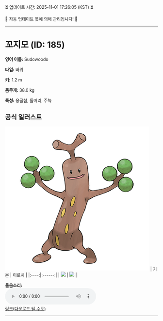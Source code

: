 
⏳ 업데이트 시간: 2025-11-01 17:26:05 (KST) ⏳

🤖 자동 업데이트 봇에 의해 관리됩니다! 🤖

---

# 꼬지모 (ID: 185)
**영어 이름:** Sudowoodo

**타입:** 바위

**키:** 1.2 m

**몸무게:** 38.0 kg

**특성:** 옹골참, 돌머리, 주눅

## 공식 일러스트
![](https://raw.githubusercontent.com/PokeAPI/sprites/master/sprites/pokemon/other/official-artwork/185.png)
| 기본 | 이로치 |
|:----:|:------:|
| <img src="http://play.pokemonshowdown.com/sprites/ani/sudowoodo.gif" width="200"> | <img src="http://play.pokemonshowdown.com/sprites/ani-shiny/sudowoodo.gif" width="200"> |

**울음소리:**<br><audio controls src="https://raw.githubusercontent.com/PokeAPI/cries/main/cries/pokemon/latest/185.ogg"></audio><br> [링크(다운로드 될 수도)](https://raw.githubusercontent.com/PokeAPI/cries/main/cries/pokemon/latest/185.ogg)


---
